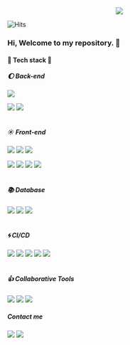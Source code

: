 <div align="center">
	<img src="https://capsule-render.vercel.app/api?type=waving&color=timeGradient&height=160&section=header&text=KangHun's%20Repo&fontSize=60" />
</div>  

![Hits](https://hits.seeyoufarm.com/api/count/incr/badge.svg?url=https%3A%2F%2Fgithub.com%2FKangHun-Lee&count_bg=%233D3EC8&title_bg=%23555555&icon=&icon_color=%23E7E7E7&title=%EB%B0%A9%EB%AC%B8%EC%9E%90&edge_flat=false)

### Hi, Welcome to my repository. 👋

<h4>🔧 Tech stack 🔧</h4>

##### 🌔 Back-end
<img src="https://img.shields.io/badge/Java-007396?style=flat-square&logo=Java&logoColor=white"/></a>

<img src="https://img.shields.io/badge/Spring-6DB33F?style=flat-square&logo=spring&logoColor=white"/></a>
<img src="https://img.shields.io/badge/SpringBoot-6DB33F?style=flat-square&logo=springboot&logoColor=white"/></a>  
<br>
##### ☀️ Front-end
<img src="https://img.shields.io/badge/TypeScript-3178C6?style=flat-square&logo=typescript&logoColor=white"/></a>
<img src="https://img.shields.io/badge/JavaScript-F7DF1E?style=flat-square&logo=javascript&logoColor=white"/></a>
<img src="https://img.shields.io/badge/Css-1572B6?style=flat-square&logo=css3&logoColor=white"/></a>  

<img src="https://img.shields.io/badge/Vue-4FC08D?style=flat-square&logo=vuedotjs&logoColor=white"/></a>
<img src="https://img.shields.io/badge/Vite-646CFF?style=flat-square&logo=vite&logoColor=white"/></a>
<img src="https://img.shields.io/badge/Vuetify-1867C0?style=flat-square&logo=vuetify&logoColor=white"/></a>
<img src="https://img.shields.io/badge/Bootstrap-7952B3?style=flat-square&logo=bootstrap&logoColor=white"/></a>  
<br>

##### 📚 Database
<img src="https://img.shields.io/badge/MariaDB-003545?style=flat-square&logo=mariadb&logoColor=white"/></a>
<img src="https://img.shields.io/badge/MySQL-4479A1?style=flat-square&logo=mysql&logoColor=white"/></a>
<img src="https://img.shields.io/badge/Redis-DC382D?style=flat-square&logo=redis&logoColor=white"/></a>  
<br>

##### 🌀 CI/CD
<img src="https://img.shields.io/badge/Git-F05032?style=flat-square&logo=git&logoColor=white"/></a>
<img src="https://img.shields.io/badge/GitHub-181717?style=flat-square&logo=github&logoColor=white"/></a>
<img src="https://img.shields.io/badge/GitLab-FC6D26?style=flat-square&logo=gitlab&logoColor=white"/></a>
<img src="https://img.shields.io/badge/Jenkins-D24939?style=flat-square&logo=jenkins&logoColor=white"/></a>
<img src="https://img.shields.io/badge/SonarQube-4E9BCD?style=flat-square&logo=sonarqube&logoColor=white"/></a>  
<br>

##### 👍 Collaborative Tools
<img src="https://img.shields.io/badge/Confluence-172B4D?style=flat-square&logo=confluence&logoColor=white"/></a>
<img src="https://img.shields.io/badge/Slack-4A154B?style=flat-square&logo=slack&logoColor=white"/></a>
<img src="https://img.shields.io/badge/Redmine-B32024?style=flat-square&logo=redmine&logoColor=white"/></a>
<br>

##### Contact me
<a target="_blank" href="mailto:gang322@naver.com"><img src="https://img.shields.io/badge/Mail-03C75A?style=flat-square&logo=naver&logoColor=white"/></a>
<a target="_blank" href="https://www.instagram.com/b.kanghun/"><img src="https://img.shields.io/badge/Instagram-E4405F?style=flat-square&logo=instagram&logoColor=white"/></a>
